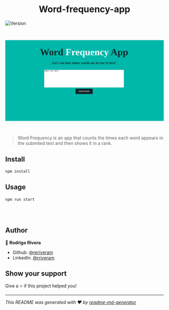 <h1 align="center">Word-frequency-app</h1>
<p>
  <img alt="Version" src="https://img.shields.io/badge/version-0.1.0-blue.svg?cacheSeconds=2592000" />
</p>

<br>
<p>
<img alt="Demo" src="./docs/demo.gif" align="center" />
</p>
<br>

> Word Frequency is an app that counts the times each word appears in the submited text and then shows it in a rank.

## Install

```sh
npm install
```

## Usage

```sh
npm run start
```
<br>
<br>

## Author

👤 **Rodrigo Rivera**

- Github: [@reriveram](https://github.com/reriveram)
- LinkedIn: [@rriveram](https://linkedin.com/in/rriveram)

## Show your support

Give a ⭐️ if this project helped you!

---

_This README was generated with ❤️ by [readme-md-generator](https://github.com/kefranabg/readme-md-generator)_

